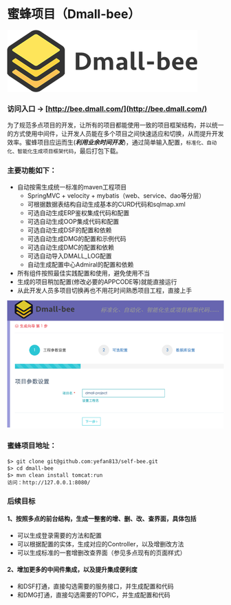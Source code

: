 蜜蜂项目（Dmall-bee）
==================
![Dmall bee](dmall-bee-web/src/main/webapp/assets/global/img/dmall-bee-logo.PNG "Designed by 李苏芸")

### 访问入口 -> [http://bee.dmall.com/](http://bee.dmall.com/)

为了规范多点项目的开发，让所有的项目都能使用一致的项目框架结构，并以统一的方式使用中间件，让开发人员能在多个项目之间快速适应和切换，从而提升开发效率。蜜蜂项目应运而生(***利用业余时间开发***)，通过简单输入配置，`标准化、自动化、智能化生成项目框架代码`，最后打包下载。

### 主要功能如下：

- 自动按需生成统一标准的maven工程项目
  - SpringMVC + velocity + mybatis（web、service、dao等分层）
  - 可根据数据表结构自动生成基本的CURD代码和sqlmap.xml
  - 可选自动生成ERP鉴权集成代码和配置
  - 可选自动生成OOP集成代码和配置
  - 可选自动生成DSF的配置和依赖
  - 可选自动生成DMG的配置和示例代码
  - 可选自动生成DMC的配置和依赖
  - 可选自动导入DMALL_LOG配置
  - 自动生成配置中心Admiral的配置和依赖
- 所有组件按照最佳实践配置和使用，避免使用不当
- 生成的项目稍加配置(修改必要的APPCODE等)就能直接运行
- 从此开发人员多项目切换再也不用花时间熟悉项目工程，直接上手

![Dmall bee](dmall-bee-web/src/main/webapp/assets/global/img/screenshoot.png)

### 蜜蜂项目地址：

```
$> git clone git@github.com:yefan813/self-bee.git
$> cd dmall-bee
$> mvn clean install tomcat:run
访问：http://127.0.0.1:8080/
```

### 后续目标

#### 1、按照多点的前台结构，生成一整套的增、删、改、查界面，具体包括

- 可以生成登录需要的方法和配置
- 可以根据配置的实体，生成对应的Controller，以及增删改方法
- 可以生成标准的一套增删改查界面（参见多点现有的页面样式）

#### 2、增加更多的中间件集成，以及提升集成便利度

- 和DSF打通，直接勾选需要的服务接口，并生成配置和代码
- 和DMG打通，直接勾选需要的TOPIC，并生成配置和代码


